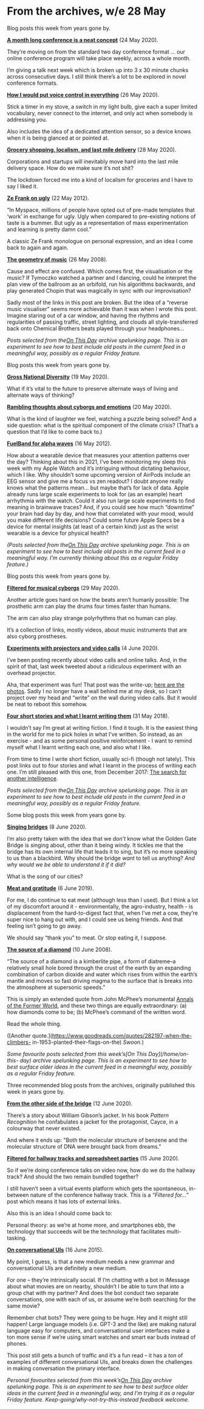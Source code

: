 # From the archives, w/e 28 May

Blog posts this week from years gone by.

**[A month long conference is a neat
concept](/home/2020/05/24/a_month_long_conference)** (24 May 2020).

They’re moving on from the standard two day conference format … our online
conference program will take place weekly, across a whole month.

I’m giving a talk next week which is broken up into 3 x 30 minute chunks
across consecutive days. I still think there’s a lot to be explored in novel
conference formats.

**[How I would put voice control in everything](/home/2020/05/26/voice)** (26
May 2020).

Stick a timer in my stove, a switch in my light bulb, give each a super
limited vocabulary, never connect to the internet, and only act when somebody
is addressing you.

Also includes the idea of a dedicated attention sensor, so a device knows when
it is being glanced at or pointed at.

**[Grocery shopping, localism, and last mile
delivery](/home/2020/05/28/grocery_shopping)** (28 May 2020).

Corporations and startups will inevitably move hard into the last mile
delivery space. How do we make sure it’s not shit?

The lockdown forced me into a kind of localism for groceries and I have to say
I liked it.

**[Ze Frank on ugly](/home/2012/05/22/ze_frank_on_ugly)** (22 May 2012).

“In Myspace, millions of people have opted out of pre-made templates that
‘work’ in exchange for ugly. Ugly when compared to pre-existing notions of
taste is a bummer. But ugly as a representation of mass experimentation and
learning is pretty damn cool.”

A classic Ze Frank monologue on personal expression, and an idea I come back
to again and again.

**[The geometry of music](/home/2008/05/26/the_geometry_of_music)** (26 May
2008).

Cause and effect are confused. Which comes first, the visualisation or the
music? If Tymoczko watched a partner and I dancing, could he interpret the
plan view of the ballroom as an orbifold, run his algorithms backwards, and
play generated Chopin that was magically in sync with our improvisation?

Sadly most of the links in this post are broken. But the idea of a “reverse
music visualiser” seems more achievable than it was when I wrote this post.
Imagine staring out of a car window, and having the rhythms and regularities
of passing traffic, street lighting, and clouds all style-transferred back
onto Chemical Brothers beats played through your headphones…

_Posts selected from the[On This Day](/home/on-this-day) archive spelunking
page. This is an experiment to see how to best include old posts in the
current feed in a meaningful way, possibly as a regular Friday feature._

Blog posts this week from years gone by.

**[Gross National Diversity](/home/2020/05/19/resiliance)** (19 May 2020).

What if it’s vital to the future to preserve alternate ways of living and
alternate ways of thinking?

**[Rambling thoughts about cyborgs and
emotions](/home/2020/05/20/cyborgs_and_emotions)** (20 May 2020).

What is the kind of laughter we feel, watching a puzzle being solved? And a
side question: what is the spiritual component of the climate crisis? (That’s
a question that I’d like to come back to.)

**[FuelBand for alpha waves](/home/2012/05/16/fuelband_for_alpha_waves)** (16
May 2012).

How about a wearable device that measures your attention patterns over the
day? Thinking about this in 2021, I’ve been monitoring my sleep this week with
my Apple Watch and it’s intriguing without dictating behaviour, which I like.
Why shouldn’t some upcoming version of AirPods include an EEG sensor and give
me a focus vs zen readout? I doubt anyone really knows what the patterns mean…
but maybe that’s for lack of data. Apple already runs large scale experiments
to look for (as an example) heart arrhythmia with the watch. Could it also run
large scale experiments to find meaning in brainwave traces? And, if you could
see how much “downtime” your brain had day by day, and how that correlated
with your mood, would you make different life decisions? Could some future
Apple Specs be a device for mental insights (at least of a certain kind) just
as the wrist wearable is a device for physical health?

_(Posts selected from the[On This Day](/home/on-this-day) archive spelunking
page. This is an experiment to see how to best include old posts in the
current feed in a meaningful way. I’m currently thinking about this as a
regular Friday feature.)_

Blog posts this week from years gone by.

**[Filtered for musical cyborgs](/home/2020/05/29/musical_cyborgs)** (29 May
2020).

Another article goes hard on how the beats aren’t humanly possible: The
prosthetic arm can play the drums four times faster than humans.

The arm can also play strange polyrhythms that no human can play.

It’s a collection of links, mostly videos, about music instruments that are
also cyborg prostheses.

**[Experiments with projectors and video calls](/home/2020/06/04/projectors)**
(4 June 2020).

I’ve been posting recently about video calls and online talks. And, in the
spirit of that, last week tweeted about a ridiculous experiment with an
overhead projector.

Aha, that experiment was fun! That post was the write-up; [here are the
photos](/more/2020/05/projector-vc/). Sadly I no longer have a wall behind me
at my desk, so I can’t project over my head and “write” on the wall during
video calls. But it would be neat to reboot this somehow.

**[Four short stories and what I learnt writing
them](/home/2018/05/31/upsideclown)** (31 May 2018).

I wouldn’t say I’m great at writing fiction. I find it tough. It is the
easiest thing in the world for me to pick holes in what I’ve written. So
instead, as an exercise - and as some personal positive reinforcement - I want
to remind myself what I learnt writing each one, and also what I like.

From time to time I write short fiction, usually sci-fi (though not lately).
This post links out to four stories and what I learnt in the process of
writing each one. I’m still pleased with this one, from December 2017: [The
search for another intelligence](http://upsideclown.com/2017-12-04).

_Posts selected from the[On This Day](/home/on-this-day) archive spelunking
page. This is an experiment to see how to best include old posts in the
current feed in a meaningful way, possibly as a regular Friday feature._

Some blog posts this week from years gone by.

**[Singing bridges](/home/2020/06/08/singing_bridges)** (8 June 2020).

I’m also pretty taken with the idea that we _don’t_ know what the Golden Gate
Bridge is singing about, other than it being windy. It tickles me that the
bridge has its own internal life that leads it to sing, but it’s no more
speaking to us than a blackbird. Why should the bridge _want_ to tell us
anything? _And why would we be able to understand it if it did?_

What is the song of our cities?

**[Meat and gratitude](/home/2019/06/06/grativore)** (6 June 2019).

For me, I do continue to eat meat (although less than I used). But I think a
lot of my discomfort around it - environmentally, the agro-industry, health -
is displacement from the hard-to-digest fact that, when I’ve met a cow,
they’re super nice to hang out with, and I could see us being friends. And
that feeling isn’t going to go away.

We should say “thank you” to meat. Or stop eating it, I suppose.

**[The source of a diamond](/home/2008/06/10/the_source_of_a_diamond)** (10
June 2008).

“The source of a diamond is a kimberlite pipe, a form of diatreme–a relatively
small hole bored through the crust of the earth by an expanding combination of
carbon dioxide and water which rises from within the earth’s mantle and moves
so fast driving magma to the surface that is breaks into the atmosphere at
supersonic speeds.”

This is simply an extended quote from John McPhee’s monumental [Annals of the
Former World](https://www.pulitzer.org/winners/john-mcphee), and these two
things are equally extraordinary: (a) how diamonds come to be; (b) McPhee’s
command of the written word.

Read the whole thing.

([Another quote.](https://www.goodreads.com/quotes/282197-when-the-climbers-
in-1953-planted-their-flags-on-the) _Swoon._)

_Some favourite posts selected from this week’s[On This Day](/home/on-this-
day) archive spelunking page. This is an experiment to see how to best surface
older ideas in the current feed in a meaningful way, possibly as a regular
Friday feature._

Three recommended blog posts from the archives, originally published this week
in years gone by.

**[From the other side of the bridge](/home/2020/06/12/gibson)** (12 June
2020).

There’s a story about William Gibson’s jacket. In his book _Pattern
Recognition_ he confabulates a jacket for the protagonist, Cayce, in a
colourway that never existed.

And where it ends up: "Both the molecular structure of benzene and the
molecular structure of DNA were brought back from dreams."

**[Filtered for hallway tracks and spreadsheet
parties](/home/2020/06/15/hallway_track)** (15 June 2020).

So if we’re doing conference talks on video now, how do we do the hallway
track? And should the two remain bundled together?

I still haven’t seen a virtual events platform which gets the spontaneous, in-
between nature of the conference hallway track. This is a _“Filtered for…”_
post which means it has lots of external links.

Also this is an idea I should come back to:

Personal theory: as we’re at home more, and smartphones ebb, the technology
that succeeds will be the technology that facilitates multi-tasking.

**[On conversational UIs](/home/2015/06/16/conversational_uis)** (16 June
2015).

My point, I guess, is that a new medium needs a new grammar and conversational
UIs are definitely a new medium.

For one – they’re intrinsically social. If I’m chatting with a bot in iMessage
about what movies are on nearby, shouldn’t I be able to turn that into a group
chat with my partner? And does the bot conduct two separate conversations, one
with each of us, or assume we’re both searching for the same movie?

Remember chat bots? They were going to be huge. Hey and it might still happen!
Large language models (i.e. GPT-3 and the like) are making natural language
easy for computers, and conversational user interfaces make a ton more sense
if we’re using smart watches and smart ear buds instead of phones.

This post still gets a bunch of traffic and it’s a fun read – it has a _ton_
of examples of different conversational UIs, and breaks down the challenges in
making conversation the primary interface.

_Personal favourites selected from this week’s[On This Day](/home/on-this-day)
archive spelunking page. This is an experiment to see how to best surface
older ideas in the current feed in a meaningful way, and I’m trying it as a
regular Friday feature. Keep-going/why-not-try-this-instead feedback welcome._
